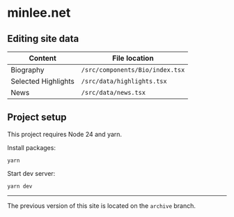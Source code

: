 # minlee.net

## Editing site data

| Content             | File location                   |
| ------------------- | ------------------------------- |
| Biography           | `/src/components/Bio/index.tsx` |
| Selected Highlights | `/src/data/highlights.tsx`      |
| News                | `/src/data/news.tsx`            |

## Project setup

This project requires Node 24 and yarn.

Install packages:

```
yarn
```

Start dev server:

```
yarn dev
```

---

The previous version of this site is located on the `archive` branch.
